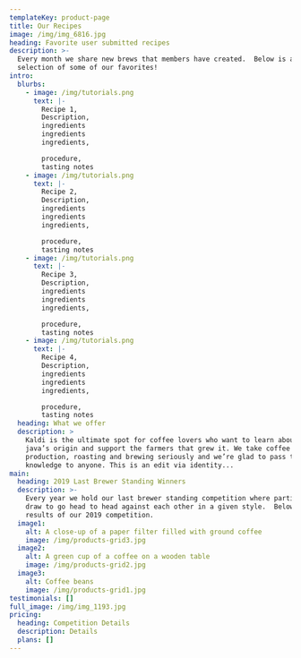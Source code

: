 ```yaml
---
templateKey: product-page
title: Our Recipes
image: /img/img_6816.jpg
heading: Favorite user submitted recipes
description: >-
  Every month we share new brews that members have created.  Below is a
  selection of some of our favorites!
intro:
  blurbs:
    - image: /img/tutorials.png
      text: |-
        Recipe 1, 
        Description, 
        ingredients 
        ingredients 
        ingredients, 

        procedure, 
        tasting notes
    - image: /img/tutorials.png
      text: |-
        Recipe 2, 
        Description, 
        ingredients 
        ingredients 
        ingredients, 

        procedure, 
        tasting notes
    - image: /img/tutorials.png
      text: |-
        Recipe 3, 
        Description, 
        ingredients 
        ingredients 
        ingredients, 

        procedure, 
        tasting notes
    - image: /img/tutorials.png
      text: |-
        Recipe 4, 
        Description, 
        ingredients 
        ingredients 
        ingredients, 

        procedure, 
        tasting notes
  heading: What we offer
  description: >
    Kaldi is the ultimate spot for coffee lovers who want to learn about their
    java’s origin and support the farmers that grew it. We take coffee
    production, roasting and brewing seriously and we’re glad to pass that
    knowledge to anyone. This is an edit via identity...
main:
  heading: 2019 Last Brewer Standing Winners
  description: >-
    Every year we hold our last brewer standing competition where participants
    draw to go head to head against each other in a given style.  Below are the
    results of our 2019 competition.
  image1:
    alt: A close-up of a paper filter filled with ground coffee
    image: /img/products-grid3.jpg
  image2:
    alt: A green cup of a coffee on a wooden table
    image: /img/products-grid2.jpg
  image3:
    alt: Coffee beans
    image: /img/products-grid1.jpg
testimonials: []
full_image: /img/img_1193.jpg
pricing:
  heading: Competition Details
  description: Details
  plans: []
---
```



